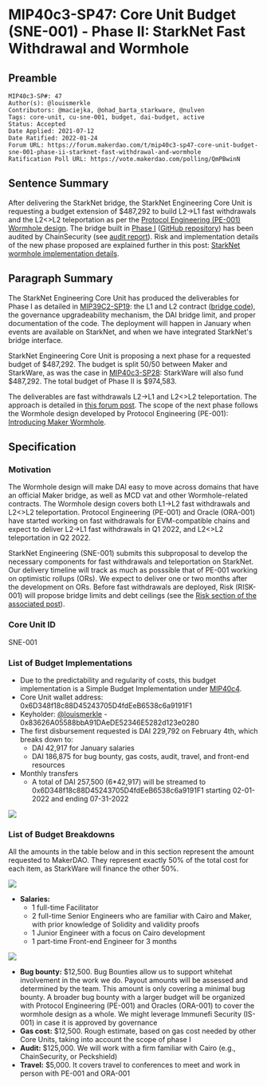 # MIP40c3-SP47: Core Unit Budget (SNE-001) - Phase II: StarkNet Fast Withdrawal and Wormhole

## Preamble

```
MIP40c3-SP#: 47
Author(s): @louismerkle
Contributors: @maciejka, @ohad_barta_starkware, @nulven  
Tags: core-unit, cu-sne-001, budget, dai-budget, active
Status: Accepted
Date Applied: 2021-07-12
Date Ratified: 2022-01-24
Forum URL: https://forum.makerdao.com/t/mip40c3-sp47-core-unit-budget-sne-001-phase-ii-starknet-fast-withdrawal-and-wormhole
Ratification Poll URL: https://vote.makerdao.com/polling/QmPBwinN
```

## Sentence Summary

After delivering the StarkNet bridge, the StarkNet Engineering Core Unit is requesting a budget extension of $487,292 to build L2->L1 fast withdrawals and the L2<>L2 teleportation as per the [Protocol Engineering (PE-001) Wormhole design](https://forum.makerdao.com/t/introducing-maker-wormhole/11550). The bridge built in [Phase I](https://github.com/makerdao/mips/blob/master/MIP39/MIP39c2-Subproposals/MIP39c2-SP19.md#proposed-roadmap) ([GitHub repository](https://github.com/makerdao/starknet-dai-bridge)) has been audited by ChainSecurity (see [audit report](https://chainsecurity.com/security-audit/makerdao-starknet-dai-bridge/)). Risk and implementation details of the new phase proposed are explained further in this post: [StarkNet wormhole implementation details](https://forum.makerdao.com/t/starknet-wormhole-implementation-details/12042).

## Paragraph Summary

The StarkNet Engineering Core Unit has produced the deliverables for Phase I as detailed in [MIP39C2-SP19](https://github.com/makerdao/mips/blob/master/MIP39/MIP39c2-Subproposals/MIP39c2-SP19.md#proposed-roadmap): the L1 and L2 contract ([bridge code](https://github.com/makerdao/starknet-dai-bridge)), the governance upgradeability mechanism, the DAI bridge limit, and proper documentation of the code. The deployment will happen in January when events are available on StarkNet, and when we have integrated StarkNet's bridge interface.

StarkNet Engineering Core Unit is proposing a next phase for a requested budget of $487,292. The budget is split 50/50 between Maker and StarkWare, as was the case in [MIP40c3-SP28](https://github.com/makerdao/mips/blob/master/MIP40/MIP40c3-Subproposals/MIP40c3-SP28.md): StarkWare will also fund $487,292. The total budget of Phase II is $974,583.

The deliverables are fast withdrawals L2->L1 and L2<>L2 teleportation. The approach is detailed in [this forum post](https://forum.makerdao.com/t/starknet-wormhole-implementation-details/12042). The scope of the next phase follows the Wormhole design developed by Protocol Engineering (PE-001): [Introducing Maker Wormhole](https://forum.makerdao.com/t/introducing-maker-wormhole/11550).

## Specification

### Motivation

The Wormhole design will make DAI easy to move across domains that have an official Maker bridge, as well as MCD vat and other Wormhole-related contracts. The Wormhole design covers both L1->L2 fast withdrawals and L2<>L2 teleportation. Protocol Engineering (PE-001) and Oracle (ORA-001) have started working on fast withdrawals for EVM-compatible chains and expect to deliver L2->L1 fast withdrawals in Q1 2022, and L2<>L2 teleportation in Q2 2022.

StarkNet Engineering (SNE-001) submits this subproposal to develop the necessary components for fast withdrawals and teleportation on StarkNet. Our delivery timeline will track as much as posssible that of PE-001 working on optimistic rollups (ORs). We expect to deliver one or two months after the development on ORs. Before fast withdrawals are deployed, Risk (RISK-001) will propose bridge limits and debt ceilings (see the [Risk section of the associated post](https://forum.makerdao.com/t/starknet-wormhole-implementation-details/12042#risk-remediation-17)).

### Core Unit ID

SNE-001

### List of Budget Implementations

* Due to the predictability and regularity of costs, this budget implementation is a Simple Budget Implementation under [MIP40c4](https://github.com/makerdao/mips/blob/master/MIP40/mip40.md#mip40c4-budget-implementation-details).
* Core Unit wallet address: 0x6D348f18c88D45243705D4fdEeB6538c6a9191F1
* Keyholder: [@louismerkle](https://forum.makerdao.com/u/louismerkle) - 0x83626A05588bbA91DAeDE52346E5282d123e0280
* The first disbursement requested is DAI 229,792 on February 4th, which breaks down to:
  * DAI 42,917 for January salaries
  * DAI 186,875 for bug bounty, gas costs, audit, travel, and front-end resources
* Monthly transfers
  * A total of DAI 257,500 (6*42,917) will be streamed to 0x6D348f18c88D45243705D4fdEeB6538c6a9191F1 starting 02-01-2022 and ending 07-31-2022

![](https://github.com/makerdao/mips/blob/master/MIP40/MIP40c3-Subproposals/supporting_materials/MIP40c3-SP47/implementation.png)

### List of Budget Breakdowns

All the amounts in the table below and in this section represent the amount requested to MakerDAO. They represent exactly 50% of the total cost for each item, as StarkWare will finance the other 50%.

![](https://github.com/makerdao/mips/blob/master/MIP40/MIP40c3-Subproposals/supporting_materials/MIP40c3-SP47/breakdown-table1.png)

- **Salaries:**
	- 1 full-time Facilitator
	- 2 full-time Senior Engineers who are familiar with Cairo and Maker, with prior knowledge of Solidity and validity proofs
	- 1 Junior Engineer with a focus on Cairo development
	- 1 part-time Front-end Engineer for 3 months

![](https://github.com/makerdao/mips/blob/master/MIP40/MIP40c3-Subproposals/supporting_materials/MIP40c3-SP47/breakdown-table2.png)

- **Bug bounty:** $12,500. Bug Bounties allow us to support whitehat involvement in the work we do. Payout amounts will be assessed and determined by the team. This amount is only covering a minimal bug bounty. A broader bug bounty with a larger budget will be organized with Protocol Engineering (PE-001) and Oracles (ORA-001) to cover the wormhole design as a whole. We might leverage Immunefi Security (IS-001) in case it is approved by governance
- **Gas cost:** $12,500. Rough estimate, based on gas cost needed by other Core Units, taking into account the scope of phase I
- **Audit:** $125,000. We will work with a firm familiar with Cairo (e.g., ChainSecurity, or Peckshield)
- **Travel:** $5,000. It covers travel to conferences to meet and work in person with PE-001 and ORA-001
